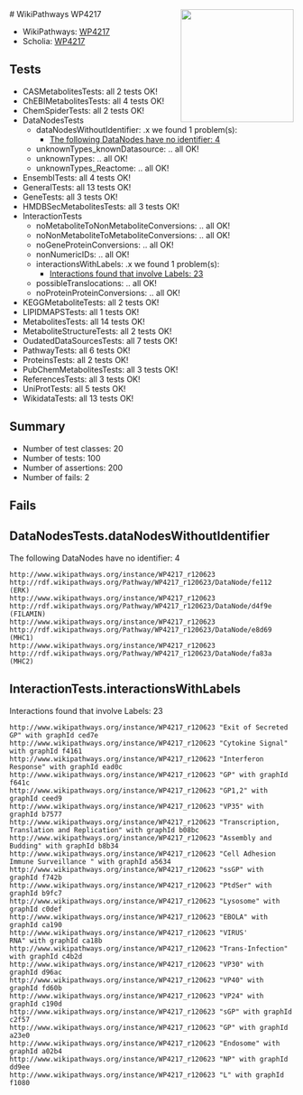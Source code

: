 <img style="float: right; width: 200px" src="https://upload.wikimedia.org/wikipedia/commons/thumb/8/83/Wplogo_with_text_500.png/640px-Wplogo_with_text_500.png" />
# WikiPathways WP4217

* WikiPathways: [WP4217](https://new.wikipathways.org/pathways/WP4217)
* Scholia: [WP4217](https://scholia.toolforge.org/wikipathways/WP4217)
## Tests
* CASMetabolitesTests: all 2 tests OK!
* ChEBIMetabolitesTests: all 4 tests OK!
* ChemSpiderTests: all 2 tests OK!
* DataNodesTests
    * dataNodesWithoutIdentifier: .x we found 1 problem(s):
        * [The following DataNodes have no identifier: 4](#d2d32fa3)
    * unknownTypes_knownDatasource: .. all OK!
    * unknownTypes: .. all OK!
    * unknownTypes_Reactome: .. all OK!
* EnsemblTests: all 4 tests OK!
* GeneralTests: all 13 tests OK!
* GeneTests: all 3 tests OK!
* HMDBSecMetabolitesTests: all 3 tests OK!
* InteractionTests
    * noMetaboliteToNonMetaboliteConversions: .. all OK!
    * noNonMetaboliteToMetaboliteConversions: .. all OK!
    * noGeneProteinConversions: .. all OK!
    * nonNumericIDs: .. all OK!
    * interactionsWithLabels: .x we found 1 problem(s):
        * [Interactions found that involve Labels: 23](#fe97a8da)
    * possibleTranslocations: .. all OK!
    * noProteinProteinConversions: .. all OK!
* KEGGMetaboliteTests: all 2 tests OK!
* LIPIDMAPSTests: all 1 tests OK!
* MetabolitesTests: all 14 tests OK!
* MetaboliteStructureTests: all 2 tests OK!
* OudatedDataSourcesTests: all 7 tests OK!
* PathwayTests: all 6 tests OK!
* ProteinsTests: all 2 tests OK!
* PubChemMetabolitesTests: all 3 tests OK!
* ReferencesTests: all 3 tests OK!
* UniProtTests: all 5 tests OK!
* WikidataTests: all 13 tests OK!


## Summary

* Number of test classes: 20
* Number of tests: 100
* Number of assertions: 200
* Number of fails: 2

## Fails

<a name="d2d32fa3" />

## DataNodesTests.dataNodesWithoutIdentifier

The following DataNodes have no identifier: 4
```
http://www.wikipathways.org/instance/WP4217_r120623 http://rdf.wikipathways.org/Pathway/WP4217_r120623/DataNode/fe112 (ERK)
http://www.wikipathways.org/instance/WP4217_r120623 http://rdf.wikipathways.org/Pathway/WP4217_r120623/DataNode/d4f9e (FILAMIN)
http://www.wikipathways.org/instance/WP4217_r120623 http://rdf.wikipathways.org/Pathway/WP4217_r120623/DataNode/e8d69 (MHC1)
http://www.wikipathways.org/instance/WP4217_r120623 http://rdf.wikipathways.org/Pathway/WP4217_r120623/DataNode/fa83a (MHC2)
```

<a name="fe97a8da" />

## InteractionTests.interactionsWithLabels

Interactions found that involve Labels: 23
```
http://www.wikipathways.org/instance/WP4217_r120623 "Exit of Secreted GP" with graphId ced7e
http://www.wikipathways.org/instance/WP4217_r120623 "Cytokine Signal" with graphId f4161
http://www.wikipathways.org/instance/WP4217_r120623 "Interferon Response" with graphId ead0c
http://www.wikipathways.org/instance/WP4217_r120623 "GP" with graphId f641c
http://www.wikipathways.org/instance/WP4217_r120623 "GP1,2" with graphId ceed9
http://www.wikipathways.org/instance/WP4217_r120623 "VP35" with graphId b7577
http://www.wikipathways.org/instance/WP4217_r120623 "Transcription, Translation and Replication" with graphId b08bc
http://www.wikipathways.org/instance/WP4217_r120623 "Assembly and Budding" with graphId b8b34
http://www.wikipathways.org/instance/WP4217_r120623 "Cell Adhesion
Immune Surveillance " with graphId a5634
http://www.wikipathways.org/instance/WP4217_r120623 "ssGP" with graphId f742b
http://www.wikipathways.org/instance/WP4217_r120623 "PtdSer" with graphId b9fc7
http://www.wikipathways.org/instance/WP4217_r120623 "Lysosome" with graphId c0def
http://www.wikipathways.org/instance/WP4217_r120623 "EBOLA" with graphId ca190
http://www.wikipathways.org/instance/WP4217_r120623 "VIRUS'
RNA" with graphId ca18b
http://www.wikipathways.org/instance/WP4217_r120623 "Trans-Infection" with graphId c4b2d
http://www.wikipathways.org/instance/WP4217_r120623 "VP30" with graphId d96ac
http://www.wikipathways.org/instance/WP4217_r120623 "VP40" with graphId fd60b
http://www.wikipathways.org/instance/WP4217_r120623 "VP24" with graphId c190d
http://www.wikipathways.org/instance/WP4217_r120623 "sGP" with graphId c2f57
http://www.wikipathways.org/instance/WP4217_r120623 "GP" with graphId a23e0
http://www.wikipathways.org/instance/WP4217_r120623 "Endosome" with graphId a02b4
http://www.wikipathways.org/instance/WP4217_r120623 "NP" with graphId dd9ee
http://www.wikipathways.org/instance/WP4217_r120623 "L" with graphId f1080
```

